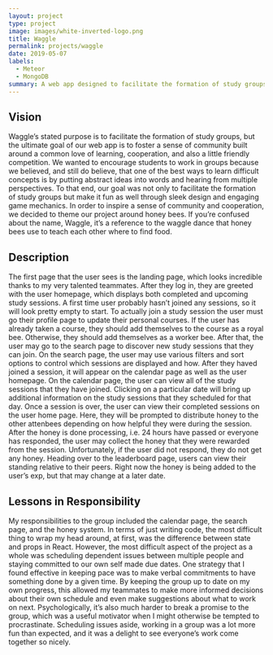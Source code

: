 ```yaml
---
layout: project
type: project
image: images/white-inverted-logo.png
title: Waggle
permalink: projects/waggle
date: 2019-05-07
labels:
  - Meteor
  - MongoDB
summary: A web app designed to facilitate the formation of study groups
---
```


## Vision

Waggle’s stated purpose is to facilitate the formation of study groups, but the ultimate goal of our web app is to foster a sense of community built around a common love of learning, cooperation, and also a little friendly competition. We wanted to encourage students to work in groups because we believed, and still do believe, that one of the best ways to learn difficult concepts is by putting abstract ideas into words and hearing from multiple perspectives. To that end, our goal was not only to facilitate the formation of study groups but make it fun as well through sleek design and engaging game mechanics. In order to inspire a sense of community and cooperation, we decided to theme our project around honey bees. If you’re confused about the name, Waggle, it’s a reference to the waggle dance that honey bees use to teach each other where to find food.

## Description

The first page that the user sees is the landing page, which looks incredible thanks to my very talented teammates. After they log in, they are greeted with the user homepage, which displays both completed and upcoming study sessions. A first time user probably hasn’t joined any sessions, so it will look pretty empty to start. To actually join a study session the user must go their profile page to update their personal courses. If the user has already taken a course, they should add themselves to the course as a royal bee. Otherwise, they should add themselves as a worker bee. After that, the user may go to the search page to discover new study sessions that they can join. On the search page, the user may use various filters and sort options to control which sessions are displayed and how. After they haved joined a session, it will appear on the calendar page as well as the user homepage. On the calendar page, the user can view all of the study sessions that they have joined. Clicking on a particular date will bring up additional information on the study sessions that they scheduled for that day. Once a session is over, the user can view their completed sessions on the user home page. Here, they will be prompted to distribute honey to the other attenbees depending on how helpful they were during the session. After the honey is done processing, i.e. 24 hours have passed or everyone has responded, the user may collect the honey that they were rewarded from the session. Unfortunately, if the user did not respond, they do not get any honey. Heading over to the leaderboard page, users can view their standing relative to their peers. Right now the honey is being added to the user’s exp, but that may change at a later date.

## Lessons in Responsibility

My responsibilities to the group included the calendar page, the search page, and the honey system. In terms of just writing code, the most difficult thing to wrap my head around, at first, was the difference between state and props in React. However, the most difficult aspect of the project as a whole was scheduling dependent issues between multiple people and staying committed to our own self made due dates. One strategy that I found effective in keeping pace was to make verbal commitments to have something done by a given time. By keeping the group up to date on my own progress, this allowed my teammates to make more informed decisions about their own schedule and even make suggestions about what to work on next. Psychologically, it’s also much harder to break a promise to the group, which was a useful motivator when I might otherwise be tempted to procrastinate. Scheduling issues aside, working in a group was a lot more fun than expected, and it was a delight to see everyone’s work come together so nicely.

